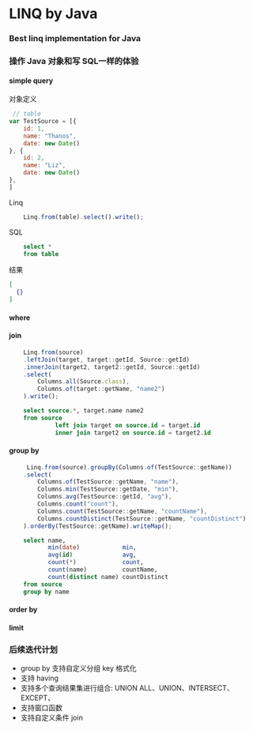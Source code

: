 # LINQ by Java

### Best linq implementation for Java

### 操作 Java 对象和写 SQL一样的体验

#### simple query

对象定义

```javascript
 // table 
var TestSource = [{
    id: 1,
    name: "Thanos",
    date: new Date()
}, {
    id: 2,
    name: "Liz",
    date: new Date()
},
]
```

Linq

```javascript
    Linq.from(table).select().write();
```

SQL

```sql
    select *
    from table
```

结果

```json
[
  {}
]
```

#### where

#### join

```javascript
    Linq.from(source)
    .leftJoin(target, target::getId, Source::getId)
    .innerJoin(target2, target2::getId, Source::getId)
    .select(
        Columns.all(Source.class),
        Columns.of(target::getName, "name2")
    ).write();
```

```sql
    select source.*, target.name name2
    from source
             left join target on source.id = target.id
             inner join target2 on source.id = target2.id
```

#### group by

```javascript
     Linq.from(source).groupBy(Columns.of(TestSource::getName))
    .select(
        Columns.of(TestSource::getName, "name"),
        Columns.min(TestSource::getDate, "min"),
        Columns.avg(TestSource::getId, "avg"),
        Columns.count("count"),
        Columns.count(TestSource::getName, "countName"),
        Columns.countDistinct(TestSource::getName, "countDistinct")
    ).orderBy(TestSource::getName).writeMap();
```

```sql
    select name,
           min(date)            min,
           avg(id)              avg,
           count(*)             count,
           count(name)          countName,
           count(distinct name) countDistinct
    from source
    group by name
```

#### order by

#### limit

### 后续迭代计划

- group by 支持自定义分组 key 格式化
- 支持 having
- 支持多个查询结果集进行组合: UNION ALL、UNION、INTERSECT、EXCEPT、
- 支持窗口函数
- 支持自定义条件 join